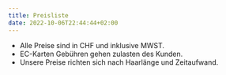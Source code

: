 ```yaml
---
title: Preisliste
date: 2022-10-06T22:44:44+02:00
---
```

* Alle Preise sind in CHF und inklusive MWST.
* EC-Karten Gebühren gehen zulasten des Kunden.     
* Unsere Preise richten sich nach Haarlänge und Zeitaufwand.

